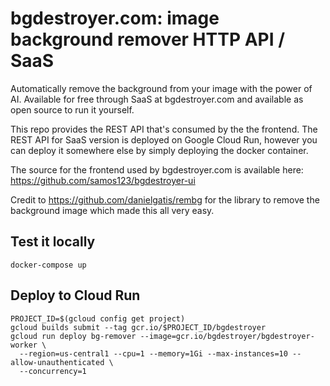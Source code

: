 # bgdestroyer.com: image background remover HTTP API / SaaS

Automatically remove the background from your image with the power of AI.
Available for free through SaaS at bgdestroyer.com and available as open source
to run it yourself.

This repo provides the REST API that's consumed by the the frontend. The REST
API for SaaS version is deployed on Google Cloud Run, however you can deploy
it somewhere else by simply deploying the docker container.

The source for the frontend used by bgdestroyer.com is available here:
https://github.com/samos123/bgdestroyer-ui

Credit to https://github.com/danielgatis/rembg for the library to remove the
background image which made this all very easy.

## Test it locally

```
docker-compose up
```

## Deploy to Cloud Run

```
PROJECT_ID=$(gcloud config get project)
gcloud builds submit --tag gcr.io/$PROJECT_ID/bgdestroyer
gcloud run deploy bg-remover --image=gcr.io/bgdestroyer/bgdestroyer-worker \
  --region=us-central1 --cpu=1 --memory=1Gi --max-instances=10 --allow-unauthenticated \
  --concurrency=1
```
